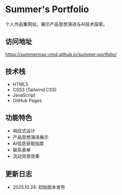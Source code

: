 # Summer's Portfolio

个人作品集网站，展示产品思想演进与AI技术探索。

## 访问地址
https://summermax-cmd.github.io/summer-portfolio/

## 技术栈
- HTML5
- CSS3 (Tailwind CSS)
- JavaScript
- GitHub Pages

## 功能特色
- 响应式设计
- 产品思想演进展示
- AI信息获取指南
- 联系表单
- 流动背景效果

## 更新日志
- 2025.10.24: 初始版本发布